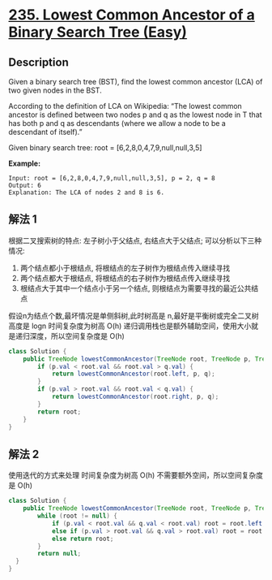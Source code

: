 # [235. Lowest Common Ancestor of a Binary Search Tree (Easy)](https://leetcode.com/problems/lowest-common-ancestor-of-a-binary-search-tree/)

## Description


Given a binary search tree (BST), find the lowest common ancestor (LCA) of two given nodes in the BST.

According to the definition of LCA on Wikipedia: “The lowest common ancestor is defined between two nodes p and q as the lowest node in T that has both p and q as descendants (where we allow a node to be a descendant of itself).”

Given binary search tree:  root = [6,2,8,0,4,7,9,null,null,3,5]

**Example:**

```
Input: root = [6,2,8,0,4,7,9,null,null,3,5], p = 2, q = 8
Output: 6
Explanation: The LCA of nodes 2 and 8 is 6.
```


## 解法 1

根据二叉搜索树的特点: 左子树小于父结点, 右结点大于父结点; 可以分析以下三种情况:
1. 两个结点都小于根结点, 将根结点的左子树作为根结点传入继续寻找
2. 两个结点都大于根结点, 将根结点的右子树作为根结点传入继续寻找
3. 根结点大于其中一个结点小于另一个结点, 则根结点为需要寻找的最近公共结点

假设n为结点个数,最坏情况是单侧斜树,此时树高是 n,最好是平衡树或完全二叉树高度是 logn
时间复杂度为树高 O(h)
递归调用栈也是额外辅助空间，使用大小就是递归深度，所以空间复杂度是 O(h) 
```java
class Solution {
    public TreeNode lowestCommonAncestor(TreeNode root, TreeNode p, TreeNode q) {
        if (p.val < root.val && root.val > q.val) {
            return lowestCommonAncestor(root.left, p, q);
        }
        if (p.val > root.val && root.val < q.val) {
            return lowestCommonAncestor(root.right, p, q);
        }
        return root;
    }
}
```

## 解法 2
使用迭代的方式来处理
时间复杂度为树高 O(h)
不需要额外空间，所以空间复杂度是 O(h) 
```Java
class Solution { 
    public TreeNode lowestCommonAncestor(TreeNode root, TreeNode p, TreeNode q) {
        while (root != null) {
            if (p.val < root.val && q.val < root.val) root = root.left;
            else if (p.val > root.val && q.val > root.val) root = root.right;
            else return root;
        }
        return null;
  }
}
```
